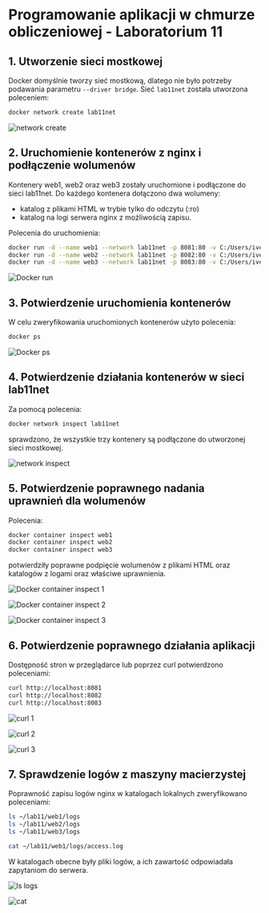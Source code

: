 # Programowanie aplikacji w chmurze obliczeniowej - Laboratorium 11
## 1. Utworzenie sieci mostkowej
Docker domyślnie tworzy sieć mostkową, dlatego nie było potrzeby podawania parametru `--driver bridge`.
Sieć `lab11net` została utworzona poleceniem:
```bash
docker network create lab11net
```
![network create](img/network_create.png)

## 2. Uruchomienie kontenerów z nginx i podłączenie wolumenów
Kontenery web1, web2 oraz web3 zostały uruchomione i podłączone do sieci lab11net. Do każdego kontenera dołączono dwa wolumeny:
- katalog z plikami HTML w trybie tylko do odczytu (:ro)
- katalog na logi serwera nginx z możliwością zapisu.

Polecenia do uruchomienia:
```bash
docker run -d --name web1 --network lab11net -p 8081:80 -v C:/Users/iver3/lab11/web1/html:/usr/share/nginx/html:ro -v C:/Users/iver3/lab11/web1/logs:/var/log/nginx nginx:latest
docker run -d --name web2 --network lab11net -p 8082:80 -v C:/Users/iver3/lab11/web2/html:/usr/share/nginx/html:ro -v C:/Users/iver3/lab11/web2/logs:/var/log/nginx nginx:latest
docker run -d --name web3 --network lab11net -p 8083:80 -v C:/Users/iver3/lab11/web3/html:/usr/share/nginx/html:ro -v C:/Users/iver3/lab11/web3/logs:/var/log/nginx nginx:latest
```

![Docker run](img/docker_run.png)

## 3. Potwierdzenie uruchomienia kontenerów
W celu zweryfikowania uruchomionych kontenerów użyto polecenia:
```bash
docker ps
```

![Docker ps](img/docker_ps.png)

## 4. Potwierdzenie działania kontenerów w sieci lab11net
Za pomocą polecenia:
```bash
docker network inspect lab11net
```
sprawdzono, że wszystkie trzy kontenery są podłączone do utworzonej sieci mostkowej.

![network inspect](img/network_inspect.png)

## 5. Potwierdzenie poprawnego nadania uprawnień dla wolumenów
Polecenia:
```bash
docker container inspect web1
docker container inspect web2
docker container inspect web3 
```
potwierdziły poprawne podpięcie wolumenów z plikami HTML oraz katalogów z logami oraz właściwe uprawnienia.

![Docker container inspect 1](img/container_inspect1.png)

![Docker container inspect 2](img/container_inspect2.png)

![Docker container inspect 3](img/container_inspect3.png)

## 6. Potwierdzenie poprawnego działania aplikacji
Dostępność stron w przeglądarce lub poprzez curl potwierdzono poleceniami:
```bash
curl http://localhost:8081
curl http://localhost:8082
curl http://localhost:8083
```

![curl 1](img/curl1.png)

![curl 2](img/curl2.png)

![curl 3](img/curl3.png)

## 7. Sprawdzenie logów z maszyny macierzystej
Poprawność zapisu logów nginx w katalogach lokalnych zweryfikowano poleceniami:
```bash
ls ~/lab11/web1/logs
ls ~/lab11/web2/logs
ls ~/lab11/web3/logs

cat ~/lab11/web1/logs/access.log
```
W katalogach obecne były pliki logów, a ich zawartość odpowiadała zapytaniom do serwera.

![ls logs](img/logs.png)

![cat](img/access.png)

